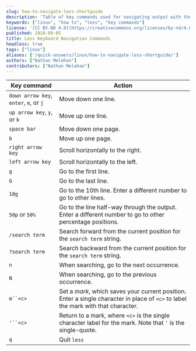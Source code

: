 ```yaml
---
slug: how-to-navigate-less-shortguide
description: 'Table of key commands used for navigating output with the less command.'
keywords: ["linux", "how to", "less", "key commands"]
license: '[CC BY-ND 4.0](https://creativecommons.org/licenses/by-nd/4.0)'
published: 2018-09-05
title: Less Keyboard Navigation Commands
headless: true
tags: ["linux"]
aliases: ['/quick-answers/linux/how-to-navigate-less-shortguide/']
authors: ["Nathan Melehan"]
contributors: ["Nathan Melehan"]
---
```


| Key command | Action |
| --------- | -------------- |
| `down arrow key`, `enter`, `e`, or `j` | Move down one line. |
| `up arrow key`, `y`, or `k` | Move up one line. |
| `space bar` | Move down one page. |
| `b` | Move up one page. |
| `right arrow key` | Scroll horizontally to the right. |
| `left arrow key` | Scroll horizontally to the left. |
| `g` | Go to the first line. |
| `G` | Go to the last line. |
| `10g` | Go to the 10th line. Enter a different number to go to other lines. |
| `50p` or `50%` | Go to the line half-way through the output. Enter a different number to go to other percentage positions. |
| `/search term` | Search forward from the current position for the `search term` string. |
| `?search term` | Search backward from the current position for the `search term` string. |
| `n` | When searching, go to the next occurrence. |
| `N` | When searching, go to the previous occurrence. |
| `m``<c>` | Set a *mark*, which saves your current position. Enter a single character in place of `<c>` to label the mark with that character. |
| `'``<c>` | Return to a mark, where `<c>` is the single character label for the mark. Note that `'` is the single-quote. |
| `q` | Quit `less` |